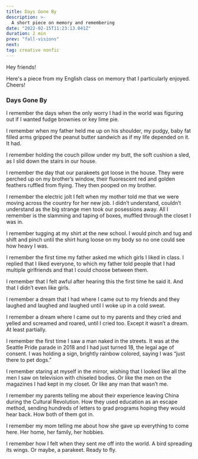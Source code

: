 ```yaml
---
title: Days Gone By
description: >-
  A short piece on memory and remembering
date: "2022-02-15T11:23:13.041Z"
duration: 2 min
prev: "fall-visions"
next:
tag: creative nonfic
---
```


Hey friends!

Here's a piece from my English class on memory that I particularly enjoyed. Cheers!

### Days Gone By

I remember the days when the only worry I had in the world was figuring out if I wanted fudge brownies or key lime pie.

I remember when my father held me up on his shoulder, my pudgy, baby fat filled arms gripped the peanut butter sandwich as if my life depended on it. It had.

I remember holding the couch pillow under my butt, the soft cushion a sled, as I slid down the stairs in our house.

I remember the day that our parakeets got loose in the house. They were perched up on my brother’s window, their fluorescent red and golden feathers ruffled from flying. They then pooped on my brother.

I remember the electric jolt I felt when my mother told me that we were moving across the country for her new job. I didn’t understand, couldn’t understand as the big strange men took our posessions away. All I remember is the slamming and taping of boxes, muffled through the closet I was in.

I remember tugging at my shirt at the new school. I would pinch and tug and shift and pinch until the shirt hung loose on my body so no one could see how heavy I was.

I remember the first time my father asked me which girls I liked in class. I replied that I liked everyone, to which my father told people that I had multiple girlfriends and that I could choose between them.

I remember that I felt awful after hearing this the first time he said it. And that I didn’t even like girls.

I remember a dream that I had where I came out to my friends and they laughed and laughed and laughed until I woke up in a cold sweat.

I remember a dream where I came out to my parents and they cried and yelled and screamed and roared, until I cried too. Except it wasn’t a dream. At least partially.

I remember the first time I saw a man naked in the streets. It was at the Seattle Pride parade in 2018 and I had just turned 18, the legal age of consent. I was holding a sign, brightly rainbow colored, saying I was “just there to pet dogs.”

I remember staring at myself in the mirror, wishing that I looked like all the men I saw on television with chiseled bodies. Or like the men on the magazines I had kept in my closet. Or like any man that wasn’t me.

I remember my parents telling me about their experience leaving China during the Cultural Revolution. How they used education as an escape method, sending hundreds of letters to grad programs hoping they would hear back. How both of them got in.

I remember my mom telling me about how she gave up everything to come here. Her home, her family, her hobbies.

I remember how I felt when they sent me off into the world. A bird spreading its wings. Or maybe, a parakeet. Ready to fly.

